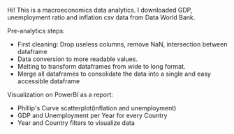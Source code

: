 Hi! This is a macroeconomics data analytics. I downloaded GDP, unemployment ratio and inflation csv data from Data World Bank.

Pre-analytics steps:
  - First cleaning: Drop useless columns, remove NaN, intersection between dataframe
  - Data conversion to more readable values.
  - Melting to transform dataframes from wide to long format.
  - Merge all dataframes to consolidate the data into a single and easy accessible dataframe

Visualization on PowerBI as a report:
  - Phillip's Curve scatterplot(inflation and unemployment)
  - GDP and Unemployment per Year for every Country
  - Year and Country filters to visualize data
